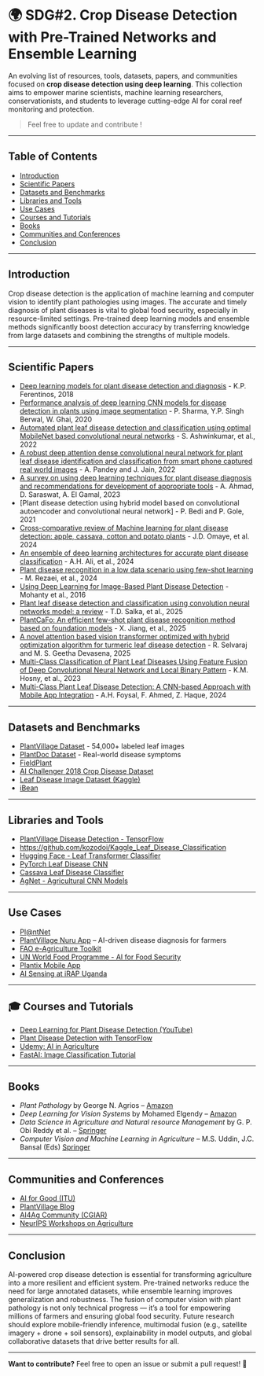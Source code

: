 # 🌍 SDG#2. Crop Disease Detection with Pre-Trained Networks and Ensemble Learning

An evolving list of resources, tools, datasets, papers, and communities focused on **crop disease detection using deep learning**. This collection aims to empower marine scientists, machine learning researchers, conservationists, and students to leverage cutting-edge AI for coral reef monitoring and protection.

> Feel free to update and contribute !

---

## Table of Contents

- [Introduction](#introduction)
- [Scientific Papers](#scientific-papers)
- [Datasets and Benchmarks](#datasets-and-benchmarks)
- [Libraries and Tools](#libraries-and-tools)
- [Use Cases](#use-cases)
- [Courses and Tutorials](#courses-and-tutorials)
- [Books](#books)
- [Communities and Conferences](#communities-and-conferences)
- [Conclusion](#conclusion)

---
## Introduction

Crop disease detection is the application of machine learning and computer vision to identify plant pathologies using images. The accurate and timely diagnosis of plant diseases is vital to global food security, especially in resource-limited settings. Pre-trained deep learning models and ensemble methods significantly boost detection accuracy by transferring knowledge from large datasets and combining the strengths of multiple models. 

---

## Scientific Papers

- [Deep learning models for plant disease detection and diagnosis](https://www.sciencedirect.com/science/article/abs/pii/S0168169917311742) - K.P. Ferentinos, 2018
- [Performance analysis of deep learning CNN models for disease detection in plants using image segmentation](https://www.sciencedirect.com/science/article/pii/S2214317319301957) - P. Sharma, Y.P. Singh Berwal, W. Ghai, 2020
- [Automated plant leaf disease detection and classification using optimal MobileNet based convolutional neural networks](https://www.sciencedirect.com/science/article/abs/pii/S2214785321042115) - S. Ashwinkumar, et al., 2022
- [A robust deep attention dense convolutional neural network for plant leaf disease identification and classification from smart phone captured real world images](https://www.sciencedirect.com/science/article/abs/pii/S1574954122001753) - A. Pandey and J. Jain, 2022
- [A survey on using deep learning techniques for plant disease diagnosis and recommendations for development of appropriate tools](https://www.sciencedirect.com/science/article/pii/S277237552200048X) - A. Ahmad,  D. Saraswat, A. El Gamal, 2023
- [Plant disease detection using hybrid model based on convolutional autoencoder and convolutional neural network] - P. Bedi and P. Gole, 2021
- [Cross-comparative review of Machine learning for plant disease detection: apple, cassava, cotton and potato plants](https://www.sciencedirect.com/science/article/pii/S258972172400014X) - J.D. Omaye, et al. 2024
- [An ensemble of deep learning architectures for accurate plant disease classification](https://www.sciencedirect.com/science/article/pii/S1574954124001602) - A.H. Ali, et al., 2024
- [Plant disease recognition in a low data scenario using few-shot learning](https://www.sciencedirect.com/science/article/pii/S0168169924002035) - M. Rezaei, et al., 2024
- [Using Deep Learning for Image-Based Plant Disease Detection](https://arxiv.org/abs/1604.03169) - Mohanty et al., 2016  
- [Plant leaf disease detection and classification using convolution neural networks model: a review](https://link.springer.com/article/10.1007/s10462-025-11234-6) - T.D. Salka, et al., 2025
- [PlantCaFo: An efficient few-shot plant disease recognition method based on foundation models](https://www.sciencedirect.com/science/article/pii/S2643651525000305) - X. Jiang, et al., 2025
- [A novel attention based vision transformer optimized with hybrid optimization algorithm for turmeric leaf disease detection](https://www.nature.com/articles/s41598-025-02185-7) - R. Selvaraj and M. S. Geetha Devasena, 2025  
- [Multi-Class Classification of Plant Leaf Diseases Using Feature Fusion of Deep Convolutional Neural Network and Local Binary Pattern](https://ieeexplore.ieee.org/document/10153610) - K.M. Hosny, et al., 2023
- [Multi-Class Plant Leaf Disease Detection: A CNN-based Approach with Mobile App Integration](https://www.ijcaonline.org/archives/volume186/number41/foysal-2024-ijca-924026.pdf) - A.H. Foysal, F. Ahmed, Z. Haque, 2024
---

## Datasets and Benchmarks

- [PlantVillage Dataset](https://www.tensorflow.org/datasets/catalog/plant_village?hl=fr) - 54,000+ labeled leaf images  
- [PlantDoc Dataset](https://github.com/pratikkayal/PlantDoc-Dataset) - Real-world disease symptoms
- [FieldPlant](https://ieeexplore.ieee.org/stamp/stamp.jsp?arnumber=10086516)
- [AI Challenger 2018 Crop Disease Dataset](https://github.com/AIChallenger/)  
- [Leaf Disease Image Dataset (Kaggle)](https://www.kaggle.com/search?q=plant+disease)
- [iBean](https://www.tensorflow.org/datasets/catalog/beans?hl=fr)

---

## Libraries and Tools

- [PlantVillage Disease Detection - TensorFlow](https://github.com/spMohanty/PlantVillage-Dataset)
- https://github.com/kozodoi/Kaggle_Leaf_Disease_Classification
- [Hugging Face - Leaf Transformer Classifier](https://huggingface.co/wambugu71/crop_leaf_diseases_vit)  
- [PyTorch Leaf Disease CNN](https://www.kaggle.com/code/sayedgamal99/plant-disease-classifier-pytorch-custom-cnn)  
- [Cassava Leaf Disease Classifier](https://github.com/kozodoi/Kaggle_Leaf_Disease_Classification)  
- [AgNet - Agricultural CNN Models](https://github.com/ESIPFed/Ag-Net)

---

## Use Cases

- [Pl@ntNet](https://plantnet.org/en/)
- [PlantVillage Nuru App](https://www.plantvillage.psu.edu/) – AI-driven disease diagnosis for farmers  
- [FAO e-Agriculture Toolkit](http://www.fao.org/e-agriculture/)  
- [UN World Food Programme - AI for Food Security](https://innovation.wfp.org/)  
- [Plantix Mobile App](https://plantix.net/en/)  
- [AI Sensing at iRAP Uganda](https://irap.org)

---

## 🎓 Courses and Tutorials

- [Deep Learning for Plant Disease Detection (YouTube)](https://www.youtube.com/results?search_query=Deep+Learning+for+Plant+Disease+Detection)  
- [Plant Disease Detection with TensorFlow](https://www.tensorflow.org/tutorials/images/classification)  
- [Udemy: AI in Agriculture](https://www.udemy.com/course/ai-in-agriculture/)  
- [FastAI: Image Classification Tutorial](https://docs.fast.ai/tutorial.vision.html)

---

##  Books

- *Plant Pathology* by George N. Agrios – [Amazon](https://www.amazon.com/Plant-Pathology-George-N-Agrios/dp/0120445654)  
- *Deep Learning for Vision Systems* by Mohamed Elgendy – [Amazon](https://www.amazon.com/Deep-Learning-Vision-Systems-End/dp/1617296198)  
- *Data Science in Agriculture and Natural resource Management* by G. P. Obi Reddy et al. – [Springer](https://link.springer.com/book/10.1007/978-981-16-5847-1)  
- *Computer Vision and Machine Learning in Agriculture* –   M.S. Uddin, J.C. Bansal (Eds) [Springer](https://link.springer.com/book/10.1007/978-981-33-6424-0)

---

## Communities and Conferences

- [AI for Good (ITU)](https://aiforgood.itu.int/)  
- [PlantVillage Blog](https://plantvillage.psu.edu/blogposts)  
- [AI4Ag Community (CGIAR)](https://www.cgiar.org/?s=ai+for+agriculture)  
- [NeurIPS Workshops on Agriculture](https://neurips.cc/Conferences)

---

## Conclusion

AI-powered crop disease detection is essential for transforming agriculture into a more resilient and efficient system. Pre-trained networks reduce the need for large annotated datasets, while ensemble learning improves generalization and robustness. The fusion of computer vision with plant pathology is not only technical progress — it’s a tool for empowering millions of farmers and ensuring global food security. Future research should explore mobile-friendly inference, multimodal fusion (e.g., satellite imagery + drone + soil sensors), explainability in model outputs, and global collaborative datasets that drive better results for all.

---

**Want to contribute?** Feel free to open an issue or submit a pull request! 🎯
